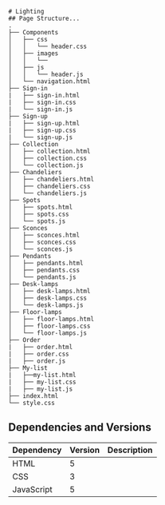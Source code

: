 ```
# Lighting
## Page Structure...
.
├── Components
│   ├── css
│   │   └── header.css
│   ├── images
│   │   └── 
│   ├── js
│   │   └── header.js
│   └── navigation.html
├── Sign-in
|   ├── sign-in.html
|   ├── sign-in.css
|   └── sign-in.js
├── Sign-up
|   ├── sign-up.html
|   ├── sign-up.css
|   └── sign-up.js
├── Collection
│   ├── collection.html
│   ├── collection.css
│   └── collection.js
├── Chandeliers
│   ├── chandeliers.html
│   ├── chandeliers.css
│   └── chandeliers.js
├── Spots
│   ├── spots.html
│   ├── spots.css
│   └── spots.js
├── Sconces
│   ├── sconces.html
│   ├── sconces.css
│   └── sconces.js
├── Pendants
│   ├── pendants.html
│   ├── pendants.css
│   └── pendants.js
├── Desk-lamps
│   ├── desk-lamps.html
│   ├── desk-lamps.css
│   └── desk-lamps.js
├── Floor-lamps
│   ├── floor-lamps.html
│   ├── floor-lamps.css
│   └── floor-lamps.js
├── Order
|   ├── order.html
|   ├── order.css
|   ├── order.js
├── My-list
|   ├──my-list.html
|   ├── my-list.css
|   ├── my-list.js
├── index.html
└── style.css

```

## Dependencies and Versions

| Dependency         | Version     | Description   |
|--------------------|-------------|---------------|
| HTML               |       5     |               |
| CSS                |       3     |               |
| JavaScript         |       5     |               |
